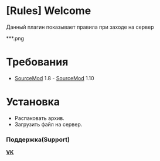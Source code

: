 # **[Rules] Welcome**

Данный плагин показывает правила при заходе на сервер

***.png

Требования
===
 - [SourceMod](https://sm.alliedmods.net/) 1.8 - [SourceMod](https://sm.alliedmods.net/) 1.10

Установка
===
 - Распаковать архив.
 - Загрузить файл на сервер.

### Поддержка(Support)
**[VK](https://vk.com/cyxaruk1337)**
